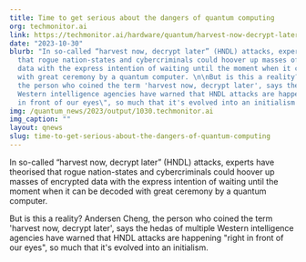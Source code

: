 ```yaml
---
title: Time to get serious about the dangers of quantum computing
org: techmonitor.ai
link: https://techmonitor.ai/hardware/quantum/harvest-now-decrypt-later-cyberattack-quantum-computer
date: "2023-10-30"
blurb: "In so-called “harvest now, decrypt later” (HNDL) attacks, experts have theorised
  that rogue nation-states and cybercriminals could hoover up masses of encrypted
  data with the express intention of waiting until the moment when it can be decoded
  with great ceremony by a quantum computer. \n\nBut is this a reality? Andersen Cheng,
  the person who coined the term 'harvest now, decrypt later', says the hedas of multiple
  Western intelligence agencies have warned that HNDL attacks are happening \"right
  in front of our eyes\", so much that it's evolved into an initialism.\n"
img: /quantum_news/2023/output/1030.techmonitor.ai
img_caption: ""
layout: qnews
slug: time-to-get-serious-about-the-dangers-of-quantum-computing
---
```


In so-called “harvest now, decrypt later” (HNDL) attacks, experts have theorised that rogue nation-states and cybercriminals could hoover up masses of encrypted data with the express intention of waiting until the moment when it can be decoded with great ceremony by a quantum computer. 

But is this a reality? Andersen Cheng, the person who coined the term 'harvest now, decrypt later', says the hedas of multiple Western intelligence agencies have warned that HNDL attacks are happening "right in front of our eyes", so much that it's evolved into an initialism.
